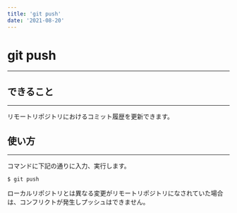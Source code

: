 ```yaml
---
title: 'git push'
date: '2021-08-20'
---
```


# git push
---

## できること
---

リモートリポジトリにおけるコミット履歴を更新できます。

## 使い方
---

コマンドに下記の通りに入力、実行します。

    $ git push

ローカルリポジトリとは異なる変更がリモートリポジトリになされていた場合は、コンフリクトが発生しプッシュはできません。